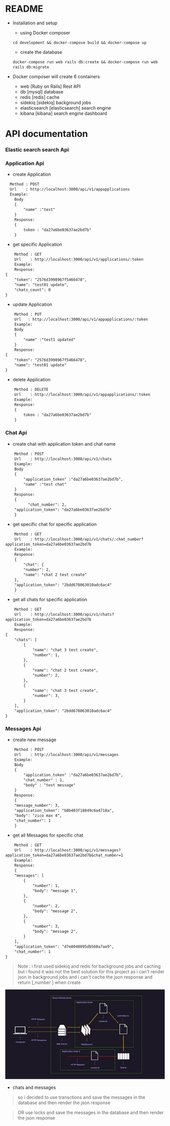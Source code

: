 <!-- @format -->

# README

- Installation and setup

  - using Docker composer

  ```
  cd development && docker-compose build && docker-compose up
  ```

  - create the database

  ```
  docker-compose run web rails db:create && docker-compose run web rails db:migrate

  ```

- Docker composer will create 6 containers

  - web [Ruby on Rails] Rest API
  - db [mysql] database
  - redis [redis] cache
  - sidekiq [sidekiq] background jobs
  - elasticsearch [elasticsearch] search engine
  - kibana [kibana] search engine dashboard

# API documentation

### Elastic search search Api

### Application Api

- create Application

```
  Method : POST
  Url    : http://localhost:3000/api/v1/appapplications
  Example:
	Body
	{
		"name" :"test"
	}
	Response:
	{
		token : "da27a6be03637ae2bd7b"
	}

```

- get specific Application

```
	Method : GET
	Url    : http://localhost:3000/api/v1/applications/:token
	Example:
	Response:
{
    "token": "2576d3998967f5466478",
    "name": "test01 update",
    "chats_count": 0
}

```

- update Application

```
	Method : PUT
	Url   : http://localhost:3000/api/v1/appapplications/:token
	Example:
	Body
	{
		"name" :"test1 updated"
	}
	Response:
{
    "token": "2576d3998967f5466478",
    "name": "test01 update"
}

```

- delete Application

```
	Method : DELETE
	Url    : http://localhost:3000/api/v1/appapplications/:token
	Example:
	Response:
	{
		token : "da27a6be03637ae2bd7b"
	}

```

### Chat Api

- create chat with application token and chat name

```
	Method : POST
	Url    : http://localhost:3000/api/v1/chats
	Example:
	Body
	{
		"application_token" :"da27a6be03637ae2bd7b",
		"name" :"test chat"
	}
	Response:
	{
		  "chat_number": 2,
    "application_token": "da27a6be03637ae2bd7b"
	}

```

- get specific chat for specific application

```
	Method : GET
	Url    : http://localhost:3000/api/v1/chats/:chat_number?application_token=da27a6be03637ae2bd7b
	Example:
	Response:
	{
		"chat": {
        "number": 2,
        "name": "chat 2 test create"
    },
    "application_token": "2bdd678063010adc6ac4"
	}

```

- get all chats for specific application

```
	Method : GET
	Url    : http://localhost:3000/api/v1/chats?application_token=da27a6be03637ae2bd7b
	Example:
	Response:
{
    "chats": [
        {
            "name": "chat 3 test create",
            "number": 1,
        },
        {
            "name": "chat 2 test create",
            "number": 2,
        },
        {
            "name": "chat 3 test create",
            "number": 3,
        }
    ],
    "application_token": "2bdd678063010adc6ac4"
}

```

### Messages Api

- create new message

```
	Method : POST
	Url    : http://localhost:3000/api/v1/messages
	Example:
	Body
	{
		"application_token" :"da27a6be03637ae2bd7b",
		"chat_number" : 1,
		"body" : "test message"
	}
	Response:
	{
    "message_number": 3,
    "application_token": "b8b403f18849c6a4718a",
    "body": "zico max 4",
    "chat_number": 1
	}
```

- get all Messages for specific chat

```
	Method : GET
	Url    : http://localhost:3000/api/v1/messages?application_token=da27a6be03637ae2bd7b&chat_number=1
	Example:
	Response:
	{
    "messages": [
        {
            "number": 1,
            "body": "message 1",
        },
        {
            "number": 2,
            "body": "message 2",
        },
        {
            "number": 3,
            "body": "message 2",
        }
    ],
    "application_token": "d7e8048095db560a7ae9",
    "chat_number": 1
}

```

> Note : i first used sidekiq and redis for background jobs and caching but i found it was not the best solution for this project as i can't render json in background jobs and i can't cache the json response and return [,number ] when create

![workder](ReadMeAssets/sidekiq_01.png)

- chats and messages

> so i decided to use transctions and save the messages in the database and then render the json response

> OR use locks and save the messages in the database and then render the json response

